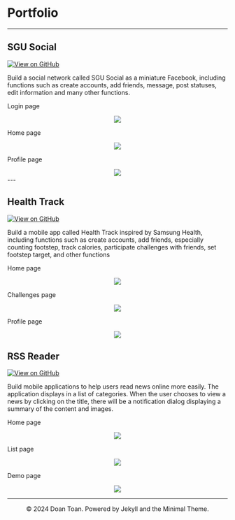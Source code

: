 # Portfolio
---
## SGU Social

[![View on GitHub](https://img.shields.io/badge/GitHub-View_on_GitHub-blue?logo=GitHub)](https://github.com/Doan-Toan/SGUSocial)

Build a social network called SGU Social as a miniature Facebook, including functions such as create accounts, add friends, message, post statuses, edit information and many other functions.

Login page
<center><img src="images/SGUSocial_login.png"/></center>

Home page
<center><img src="images/SGUSocial_home.png"/></center>

Profile page
<center><img src="images/SGUSocial_profile.png"/></center>
---

## Health Track

[![View on GitHub](https://img.shields.io/badge/GitHub-View_on_GitHub-blue?logo=GitHub)](https://github.com/Doan-Toan/Health_Track)

Build a mobile app called Health Track inspired by Samsung Health, including functions such as create accounts, add friends, especially counting footstep, track calories, participate challenges with friends, set footstep target, and other functions

Home page
<center><img src="images/HT_home.png"/></center>

Challenges page
<center><img src="images/HT_challenges.png"/></center>

Profile page
<center><img src="images/HT_profile.png"/></center>

## RSS Reader

[![View on GitHub](https://img.shields.io/badge/GitHub-View_on_GitHub-blue?logo=GitHub)](https://github.com/Doan-Toan/RSSReader)

Build mobile applications to help users read news online more easily. The application displays in a list of categories. When the user chooses to view a news by clicking on the title, there will be a notification dialog displaying a summary of the content and images.

Home page
<center><img src="images/RSS_home.png"/></center>

List page
<center><img src="images/RSS_list.png"/></center>

Demo page
<center><img src="images/RSS_demo.png"/></center>

---
<center>© 2024 Doan Toan. Powered by Jekyll and the Minimal Theme.</center>
